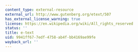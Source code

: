 ```yaml
---
content_type: external-resource
external_url: http://www.gutenberg.org/etext/507
has_external_license_warning: true
license: https://en.wikipedia.org/wiki/All_rights_reserved
status: ''
title: e-text
uid: 9941ff67-7edf-4758-ab4f-bb4169ae99fe
wayback_url: ''
---
```

